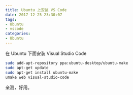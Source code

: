 ```yaml
---
title: Ubuntu 上安装 VS Code
date: 2017-12-25 23:30:07
tags: 
- Ubuntu
- vscode
categories: 
- Ubuntu
---
```


在 Ubuntu 下面安装 Visual Studio Code

```bash
sudo add-apt-repository ppa:ubuntu-desktop/ubuntu-make
sudo apt-get update
sudo apt-get install ubuntu-make
umake web visual-studio-code
```

亲测，好用。
